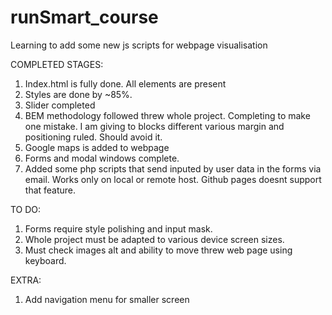 # runSmart_course
Learning to add some new js scripts for webpage visualisation

COMPLETED STAGES:

   1. Index.html is fully done. All elements are present
   2. Styles are done by ~85%.
   3. Slider completed
   4. BEM methodology followed threw whole project. Completing to make one mistake.
      I am giving to blocks different various margin and positioning ruled. Should avoid it.
   5. Google maps is added to webpage
   6. Forms and modal windows complete.
   7. Added some php scripts that send inputed by user data in the forms via email. Works only on local or remote host. Github pages doesnt support that feature.


TO DO:

   1. Forms require style polishing and input mask.
   2. Whole project must be adapted to various device screen sizes.
   3. Must check images alt and ability to move threw web page using keyboard.

EXTRA:
   
   1. Add navigation menu for smaller screen

